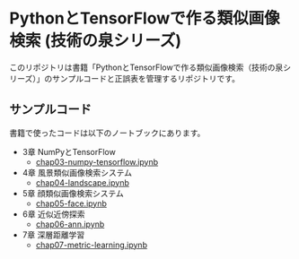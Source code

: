 # PythonとTensorFlowで作る類似画像検索 (技術の泉シリーズ)

このリポジトリは書籍「PythonとTensorFlowで作る類似画像検索（技術の泉シリーズ）」のサンプルコードと正誤表を管理するリポジトリです。

## サンプルコード
書籍で使ったコードは以下のノートブックにあります。

* 3章 NumPyとTensorFlow
  * [chap03-numpy-tensorflow.ipynb](chap03-numpy-tensorflow.ipynb)
* 4章 風景類似画像検索システム
  * [chap04-landscape.ipynb](chap04-landscape.ipynb)
* 5章 顔類似画像検索システム
  * [chap05-face.ipynb](chap05-face.ipynb)
* 6章 近似近傍探索
  * [chap06-ann.ipynb](chap06-ann.ipynb)
* 7章 深層距離学習
  * [chap07-metric-learning.ipynb](chap07-metric-learning.ipynb)